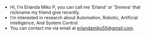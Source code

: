 - Hi, I’m Erlanda Miko P, you can call me 'Erland' or 'Snneva' that nickname my friend give recently.
- I’m interested in research about Automation, Robotic, Artificial intelligence, And System Control.
- You can contact me via email at erlandamiko55@gmail.com.

<!---
Snneva/Snneva is a ✨ special ✨ repository because its `README.md` (this file) appears on your GitHub profile.
You can click the Preview link to take a look at your changes.
--->
